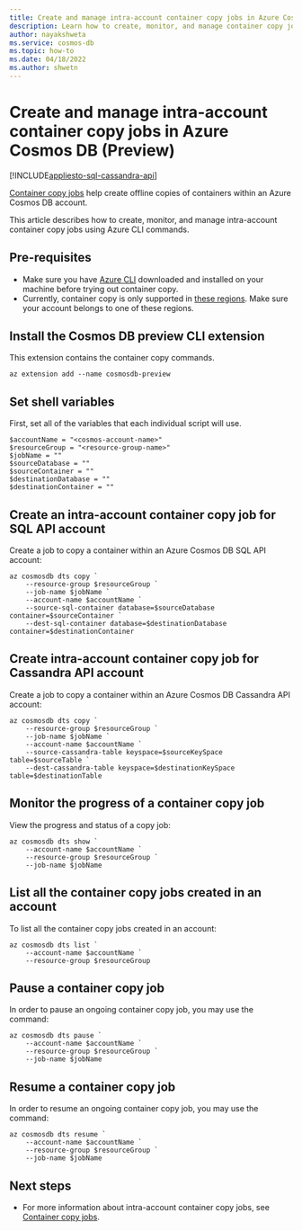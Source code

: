 ```yaml
---
title: Create and manage intra-account container copy jobs in Azure Cosmos DB
description: Learn how to create, monitor, and manage container copy jobs within an Azure Cosmos DB account using CLI commands.
author: nayakshweta
ms.service: cosmos-db
ms.topic: how-to
ms.date: 04/18/2022
ms.author: shwetn
---
```


# Create and manage intra-account container copy jobs in Azure Cosmos DB (Preview)
[!INCLUDE[appliesto-sql-cassandra-api](includes/appliesto-sql-cassandra-api.md)]

[Container copy jobs](intra-account-container-copy.md) help create offline copies of containers within an Azure Cosmos DB account.

This article describes how to create, monitor, and manage intra-account container copy jobs using Azure CLI commands.

## Pre-requisites

* Make sure you have [Azure CLI](https://docs.microsoft.com/en-us/cli/azure/install-azure-cli) downloaded and installed on your machine before trying out container copy.
* Currently, container copy is only supported in [these regions](intra-account-container-copy.md#supported-regions). Make sure your account belongs to one of these regions.


## Install the Cosmos DB preview CLI  extension

This extension contains the container copy commands.

```azurecli-interactive
az extension add --name cosmosdb-preview
```

## Set shell variables

First, set all of the variables that each individual script will use.

```azurecli-interactive
$accountName = "<cosmos-account-name>"
$resourceGroup = "<resource-group-name>"
$jobName = ""
$sourceDatabase = ""
$sourceContainer = ""
$destinationDatabase = ""
$destinationContainer = ""
```

## Create an intra-account container copy job for SQL API account

Create a job to copy a container within an Azure Cosmos DB SQL API account:

```azurecli-interactive
az cosmosdb dts copy `
    --resource-group $resourceGroup ` 
    --job-name $jobName `
    --account-name $accountName `
    --source-sql-container database=$sourceDatabase container=$sourceContainer `
    --dest-sql-container database=$destinationDatabase container=$destinationContainer
```

## Create intra-account container copy job for Cassandra API account

Create a job to copy a container within an Azure Cosmos DB Cassandra API account:

```azurecli-interactive
az cosmosdb dts copy `
    --resource-group $resourceGroup `
    --job-name $jobName `
    --account-name $accountName `
    --source-cassandra-table keyspace=$sourceKeySpace table=$sourceTable `
    --dest-cassandra-table keyspace=$destinationKeySpace table=$destinationTable
```

## Monitor the progress of a container copy job

View the progress and status of a copy job:

```azurecli-interactive
az cosmosdb dts show `
    --account-name $accountName `
    --resource-group $resourceGroup `
    --job-name $jobName
```

## List all the container copy jobs created in an account

To list all the container copy jobs created in an account:

```azurecli-interactive
az cosmosdb dts list `
    --account-name $accountName `
    --resource-group $resourceGroup
```

## Pause a container copy job

In order to pause an ongoing container copy job, you may use the command:

```azurecli-interactive
az cosmosdb dts pause `
    --account-name $accountName `
    --resource-group $resourceGroup `
    --job-name $jobName
```

## Resume a container copy job

In order to resume an ongoing container copy job, you may use the command:

```azurecli-interactive
az cosmosdb dts resume `
    --account-name $accountName `
    --resource-group $resourceGroup `
    --job-name $jobName
```

## Next steps

- For more information about intra-account container copy jobs, see [Container copy jobs](intra-account-container-copy.md).
